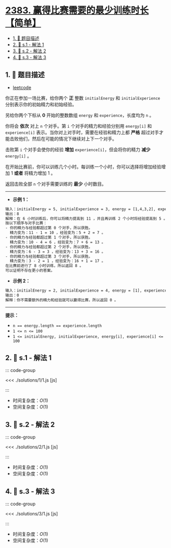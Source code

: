 # [2383. 赢得比赛需要的最少训练时长【简单】](https://github.com/tnotesjs/TNotes.leetcode/tree/main/notes/2383.%20%E8%B5%A2%E5%BE%97%E6%AF%94%E8%B5%9B%E9%9C%80%E8%A6%81%E7%9A%84%E6%9C%80%E5%B0%91%E8%AE%AD%E7%BB%83%E6%97%B6%E9%95%BF%E3%80%90%E7%AE%80%E5%8D%95%E3%80%91)

<!-- region:toc -->

- [1. 📝 题目描述](#1--题目描述)
- [2. 🎯 s.1 - 解法 1](#2--s1---解法-1)
- [3. 🎯 s.2 - 解法 2](#3--s2---解法-2)
- [4. 🎯 s.3 - 解法 3](#4--s3---解法-3)

<!-- endregion:toc -->

## 1. 📝 题目描述

- [leetcode](https://leetcode.cn/problems/minimum-hours-of-training-to-win-a-competition/)

你正在参加一场比赛，给你两个 **正** 整数 `initialEnergy` 和 `initialExperience` 分别表示你的初始精力和初始经验。

另给你两个下标从 **0** 开始的整数数组 `energy` 和 `experience`，长度均为 `n` 。

你将会 **依次** 对上 `n` 个对手。第 `i` 个对手的精力和经验分别用 `energy[i]` 和 `experience[i]` 表示。当你对上对手时，需要在经验和精力上都 **严格** 超过对手才能击败他们，然后在可能的情况下继续对上下一个对手。

击败第 `i` 个对手会使你的经验 **增加** `experience[i]`，但会将你的精力 **减少**  `energy[i]` 。

在开始比赛前，你可以训练几个小时。每训练一个小时，你可以选择将增加经验增加 1 **或者** 将精力增加 1 。

返回击败全部 `n` 个对手需要训练的 **最少** 小时数目。

---

- **示例 1：**

```txt
输入：initialEnergy = 5, initialExperience = 3, energy = [1,4,3,2], experience = [2,6,3,1]
输出：8
解释：在 6 小时训练后，你可以将精力提高到 11 ，并且再训练 2 个小时将经验提高到 5 。
按以下顺序与对手比赛：
- 你的精力与经验都超过第 0 个对手，所以获胜。
  精力变为：11 - 1 = 10 ，经验变为：5 + 2 = 7 。
- 你的精力与经验都超过第 1 个对手，所以获胜。
  精力变为：10 - 4 = 6 ，经验变为：7 + 6 = 13 。
- 你的精力与经验都超过第 2 个对手，所以获胜。
  精力变为：6 - 3 = 3 ，经验变为：13 + 3 = 16 。
- 你的精力与经验都超过第 3 个对手，所以获胜。
  精力变为：3 - 2 = 1 ，经验变为：16 + 1 = 17 。
在比赛前进行了 8 小时训练，所以返回 8 。
可以证明不存在更小的答案。
```

- **示例 2：**

```txt
输入：initialEnergy = 2, initialExperience = 4, energy = [1], experience = [3]
输出：0
解释：你不需要额外的精力和经验就可以赢得比赛，所以返回 0 。
```

---

**提示：**

- `n == energy.length == experience.length`
- `1 <= n <= 100`
- `1 <= initialEnergy, initialExperience, energy[i], experience[i] <= 100`

## 2. 🎯 s.1 - 解法 1

::: code-group

<<< ./solutions/1/1.js [js]

:::

- 时间复杂度：$O(1)$
- 空间复杂度：$O(1)$

## 3. 🎯 s.2 - 解法 2

::: code-group

<<< ./solutions/2/1.js [js]

:::

- 时间复杂度：$O(1)$
- 空间复杂度：$O(1)$

## 4. 🎯 s.3 - 解法 3

::: code-group

<<< ./solutions/3/1.js [js]

:::

- 时间复杂度：$O(1)$
- 空间复杂度：$O(1)$

